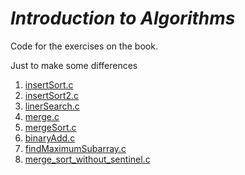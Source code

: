 # *Introduction to Algorithms* 

Code for the exercises on the book.

Just to make some differences

1. [insertSort.c](./insertSort.c)
2. [insertSort2.c](insertSort2.c)
3. [linerSearch.c](linerSearch.c)
4. [merge.c](merge.c)
5. [mergeSort.c](mergeSort.c)
6. [binaryAdd.c](binaryAdd.c)
7. [findMaximumSubarray.c](findMaximumSubarray.c)
8. [merge_sort_without_sentinel.c](merge_sort_without_sentinel.c)

